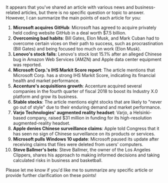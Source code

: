 It appears that you've shared an article with various news and business-related articles, but there is no specific question or topic to answer. However, I can summarize the main points of each article for you:

1. **Microsoft acquires GitHub**: Microsoft has agreed to acquire privately held coding website GitHub in a deal worth $7.5 billion.
2. **Overcoming bad habits**: Bill Gates, Elon Musk, and Mark Cuban had to overcome certain vices on their path to success, such as procrastination (Bill Gates) and being focused too much on work (Elon Musk).
3. **Lenovo's stock falls**: Lenovo's stock lost 15.1% after an alleged Chinese bug in Amazon Web Services (AMZN) and Apple data center equipment was reported.
4. **Microsoft Corp.'s IHS Markit Score report**: The article mentions that Microsoft Corp. has a strong IHS Markit Score, indicating its financial health and market performance.
5. **Accenture's acquisitions growth**: Accenture acquired several companies in the fourth quarter of fiscal 2018 to boost its Industry X.0 platform and grow its business.
6. **Stable stocks**: The article mentions eight stocks that are likely to "never go out of style" due to their enduring demand and market performance.
7. **Varjo Technologies' augmented reality headset**: Varjo, a Helsinki-based company, raised $31 million in funding for its high-resolution augmented-reality headset.
8. **Apple denies Chinese surveillance claims**: Apple told Congress that it has seen no sign of Chinese surveillance on its products or services.
9. **Microsoft pulls Windows 10 update**: Microsoft paused its update after receiving claims that files were deleted from users' computers.
10. **Steve Ballmer's bets**: Steve Ballmer, the owner of the Los Angeles Clippers, shares his approach to making informed decisions and taking calculated risks in business and basketball.

Please let me know if you'd like me to summarize any specific article or provide further clarification on these points!